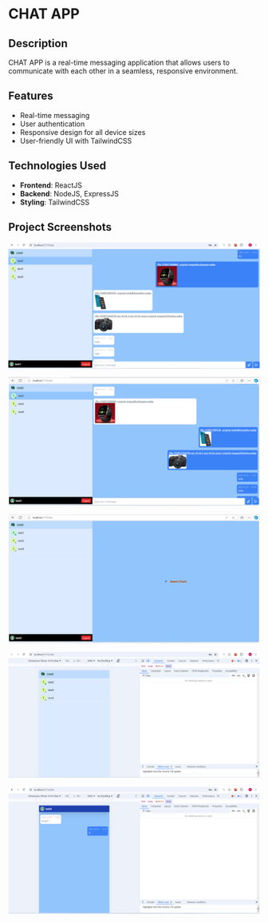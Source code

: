 # CHAT APP

## Description
CHAT APP is a real-time messaging application that allows users to communicate with each other in a seamless, responsive environment.

## Features
- Real-time messaging
- User authentication
- Responsive design for all device sizes
- User-friendly UI with TailwindCSS

## Technologies Used
- **Frontend**: ReactJS
- **Backend**: NodeJS, ExpressJS
- **Styling**: TailwindCSS


## Project Screenshots

![chat-1](./assets//chat-1.png)

![chat-2](./assets/chat-2.png)

![chat sidebar](./assets/chat-sidebar.png)

![responsive chat closed](./assets/responsive-chat-closed.png)

![response chat open](./assets/responsive-chat-opened.png)


